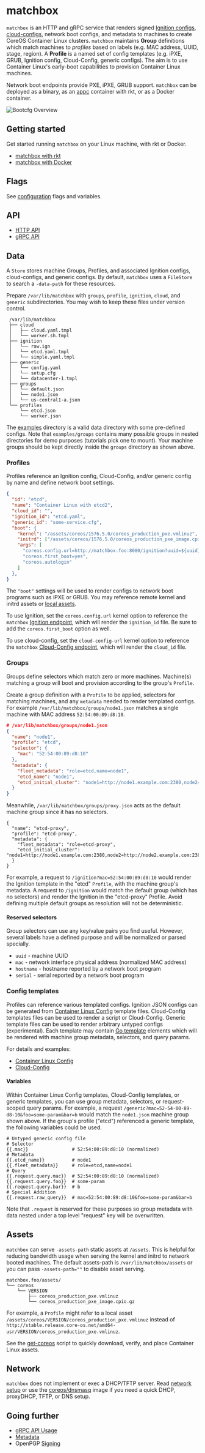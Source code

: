 # matchbox

`matchbox` is an HTTP and gRPC service that renders signed [Ignition configs](https://coreos.com/ignition/docs/latest/what-is-ignition.html), [cloud-configs](https://coreos.com/os/docs/latest/cloud-config.html), network boot configs, and metadata to machines to create CoreOS Container Linux clusters. `matchbox` maintains **Group** definitions which match machines to *profiles* based on labels (e.g. MAC address, UUID, stage, region). A **Profile** is a named set of config templates (e.g. iPXE, GRUB, Ignition config, Cloud-Config, generic configs). The aim is to use Container Linux's early-boot capabilities to provision Container Linux machines.

Network boot endpoints provide PXE, iPXE, GRUB support. `matchbox` can be deployed as a binary, as an [appc](https://github.com/appc/spec) container with rkt, or as a Docker container.

![Bootcfg Overview](img/overview.png)

## Getting started

Get started running `matchbox` on your Linux machine, with rkt or Docker.

* [matchbox with rkt](getting-started-rkt.md)
* [matchbox with Docker](getting-started-docker.md)

## Flags

See [configuration](config.md) flags and variables.

## API

* [HTTP API](api.md)
* [gRPC API](https://godoc.org/github.com/coreos/matchbox/matchbox/client)

## Data

A `Store` stores machine Groups, Profiles, and associated Ignition configs, cloud-configs, and generic configs. By default, `matchbox` uses a `FileStore` to search a `-data-path` for these resources.

Prepare `/var/lib/matchbox` with `groups`, `profile`, `ignition`, `cloud`, and `generic` subdirectories. You may wish to keep these files under version control.

```
 /var/lib/matchbox
 ├── cloud
 │   ├── cloud.yaml.tmpl
 │   └── worker.sh.tmpl
 ├── ignition
 │   └── raw.ign
 │   └── etcd.yaml.tmpl
 │   └── simple.yaml.tmpl
 ├── generic
 │   └── config.yaml
 │   └── setup.cfg
 │   └── datacenter-1.tmpl
 ├── groups
 │   └── default.json
 │   └── node1.json
 │   └── us-central1-a.json
 └── profiles
     └── etcd.json
     └── worker.json
```

The [examples](../examples) directory is a valid data directory with some pre-defined configs. Note that `examples/groups` contains many possible groups in nested directories for demo purposes (tutorials pick one to mount). Your machine groups should be kept directly inside the `groups` directory as shown above.

### Profiles

Profiles reference an Ignition config, Cloud-Config, and/or generic config by name and define network boot settings.

```json
{
  "id": "etcd",
  "name": "Container Linux with etcd2",
  "cloud_id": "",
  "ignition_id": "etcd.yaml",
  "generic_id": "some-service.cfg",
  "boot": {
    "kernel": "/assets/coreos/1576.5.0/coreos_production_pxe.vmlinuz",
    "initrd": ["/assets/coreos/1576.5.0/coreos_production_pxe_image.cpio.gz"],
    "args": [
      "coreos.config.url=http://matchbox.foo:8080/ignition?uuid=${uuid}&mac=${mac:hexhyp}",
      "coreos.first_boot=yes",
      "coreos.autologin"
    ]
  },
}
```

The `"boot"` settings will be used to render configs to network boot programs such as iPXE or GRUB. You may reference remote kernel and initrd assets or [local assets](#assets).

To use Ignition, set the `coreos.config.url` kernel option to reference the `matchbox` [Ignition endpoint](api.md#ignition-config), which will render the `ignition_id` file. Be sure to add the `coreos.first_boot` option as well.

To use cloud-config, set the `cloud-config-url` kernel option to reference the `matchbox` [Cloud-Config endpoint](api.md#cloud-config), which will render the `cloud_id` file.

### Groups

Groups define selectors which match zero or more machines. Machine(s) matching a group will boot and provision according to the group's `Profile`.

Create a group definition with a `Profile` to be applied, selectors for matching machines, and any `metadata` needed to render templated configs. For example `/var/lib/matchbox/groups/node1.json` matches a single machine with MAC address `52:54:00:89:d8:10`.

```json
# /var/lib/matchbox/groups/node1.json
{
  "name": "node1",
  "profile": "etcd",
  "selector": {
    "mac": "52:54:00:89:d8:10"
  },
  "metadata": {
    "fleet_metadata": "role=etcd,name=node1",
    "etcd_name": "node1",
    "etcd_initial_cluster": "node1=http://node1.example.com:2380,node2=http://node2.example.com:2380,node3=http://node3.example.com:2380"
  }
}
```

Meanwhile, `/var/lib/matchbox/groups/proxy.json` acts as the default machine group since it has no selectors.

```
{
  "name": "etcd-proxy",
  "profile": "etcd-proxy",
  "metadata": {
    "fleet_metadata": "role=etcd-proxy",
    "etcd_initial_cluster": "node1=http://node1.example.com:2380,node2=http://node2.example.com:2380,node3=http://node3.example.com:2380"
  }
}
```

For example, a request to `/ignition?mac=52:54:00:89:d8:10` would render the Ignition template in the "etcd" `Profile`, with the machine group's metadata. A request to `/ignition` would match the default group (which has no selectors) and render the Ignition in the "etcd-proxy" Profile. Avoid defining multiple default groups as resolution will not be deterministic.

#### Reserved selectors

Group selectors can use any key/value pairs you find useful. However, several labels have a defined purpose and will be normalized or parsed specially.

* `uuid` - machine UUID
* `mac` - network interface physical address (normalized MAC address)
* `hostname` - hostname reported by a network boot program
* `serial` - serial reported by a network boot program

### Config templates

Profiles can reference various templated configs. Ignition JSON configs can be generated from [Container Linux Config](https://github.com/coreos/container-linux-config-transpiler/blob/master/doc/configuration.md) template files. Cloud-Config templates files can be used to render a script or Cloud-Config. Generic template files can be used to render arbitrary untyped configs (experimental). Each template may contain [Go template](https://golang.org/pkg/text/template/) elements which will be rendered with machine group metadata, selectors, and query params.

For details and examples:

* [Container Linux Config](container-linux-config.md)
* [Cloud-Config](cloud-config.md)

#### Variables

Within Container Linux Config templates, Cloud-Config templates, or generic templates, you can use group metadata, selectors, or request-scoped query params. For example, a request `/generic?mac=52-54-00-89-d8-10&foo=some-param&bar=b` would match the `node1.json` machine group shown above. If the group's profile ("etcd") referenced a generic template, the following variables could be used.

<!-- {% raw %} -->
```
# Untyped generic config file
# Selector
{{.mac}}                # 52:54:00:89:d8:10 (normalized)
# Metadata
{{.etcd_name}}          # node1
{{.fleet_metadata}}     # role=etcd,name=node1
# Query
{{.request.query.mac}}  # 52:54:00:89:d8:10 (normalized)
{{.request.query.foo}}  # some-param
{{.request.query.bar}}  # b
# Special Addition
{{.request.raw_query}}  # mac=52:54:00:89:d8:10&foo=some-param&bar=b
```
<!-- {% endraw %} -->

Note that `.request` is reserved for these purposes so group metadata with data nested under a top level "request" key will be overwritten.

## Assets

`matchbox` can serve `-assets-path` static assets at `/assets`. This is helpful for reducing bandwidth usage when serving the kernel and initrd to network booted machines. The default assets-path is `/var/lib/matchbox/assets` or you can pass `-assets-path=""` to disable asset serving.

```
matchbox.foo/assets/
└── coreos
    └── VERSION
        ├── coreos_production_pxe.vmlinuz
        └── coreos_production_pxe_image.cpio.gz
```

For example, a `Profile` might refer to a local asset `/assets/coreos/VERSION/coreos_production_pxe.vmlinuz` instead of `http://stable.release.core-os.net/amd64-usr/VERSION/coreos_production_pxe.vmlinuz`.

See the [get-coreos](../scripts/README.md#get-coreos) script to quickly download, verify, and place Container Linux assets.

## Network

`matchbox` does not implement or exec a DHCP/TFTP server. Read [network setup](network-setup.md) or use the [coreos/dnsmasq](../contrib/dnsmasq) image if you need a quick DHCP, proxyDHCP, TFTP, or DNS setup.

## Going further

* [gRPC API Usage](config.md#grpc-api)
* [Metadata](api.md#metadata)
* OpenPGP [Signing](api.md#openpgp-signatures)
